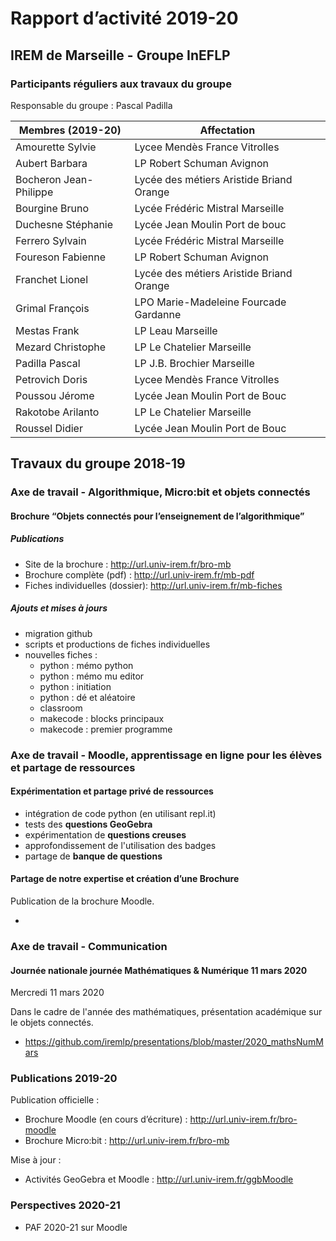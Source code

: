 # Rapport d’activité 2019-20

## IREM de Marseille - Groupe InEFLP

### Participants réguliers aux travaux du groupe

Responsable du groupe : Pascal Padilla


|Membres (2019-20)            |         Affectation          |
|-----------------------------|------------------------------|
| Amourette	Sylvie            |Lycee Mendès France Vitrolles |
| Aubert	Barbara           |LP Robert Schuman Avignon     |
| Bocheron	Jean-Philippe     |Lycée des métiers Aristide Briand Orange|
| Bourgine	Bruno             |Lycée Frédéric Mistral Marseille        |
| Duchesne	Stéphanie         |Lycée Jean Moulin Port de bouc          |
| Ferrero	Sylvain           |Lycée Frédéric Mistral Marseille        |
| Foureson	Fabienne          |LP Robert Schuman Avignon               |
| Franchet	Lionel            |Lycée des métiers Aristide Briand Orange|
| Grimal	François          |LPO Marie-Madeleine Fourcade Gardanne   |
| Mestas	Frank             |LP Leau Marseille             |
| Mezard	Christophe        |LP Le Chatelier Marseille     |
| Padilla	Pascal            |LP J.B. Brochier Marseille    |
| Petrovich	Doris             |Lycee Mendès France Vitrolles |
| Poussou	Jérome            |Lycée Jean Moulin Port de Bouc|
| Rakotobe	Arilanto          |LP Le Chatelier Marseille     |
| Roussel	Didier            |Lycée Jean Moulin Port de Bouc|



## Travaux du groupe 2018-19

### Axe de travail - Algorithmique, Micro:bit et objets connectés


#### Brochure “Objets connectés pour l’enseignement de l’algorithmique”


##### Publications

* Site de la brochure : http://url.univ-irem.fr/bro-mb
* Brochure complète (pdf) : http://url.univ-irem.fr/mb-pdf
* Fiches individuelles (dossier): http://url.univ-irem.fr/mb-fiches


##### Ajouts et mises à jours

* migration github
* scripts et productions de fiches individuelles
* nouvelles fiches :
   * python : mémo python
   * python : mémo mu editor
   * python : initiation
   * python : dé et aléatoire
   * classroom
   * makecode : blocks principaux
   * makecode : premier programme




### Axe de travail - Moodle, apprentissage en ligne pour les élèves et partage de ressources


#### Expérimentation et partage privé de ressources

* intégration de code python (en utilisant repl.it)
* tests des **questions GeoGebra**
* expérimentation de **questions creuses**
* approfondissement de l'utilisation des badges
* partage de **banque de questions**


#### Partage de notre expertise et création d’une Brochure

Publication de la brochure Moodle.

* 



### Axe de travail - Communication

#### Journée nationale journée Mathématiques & Numérique 11 mars 2020

Mercredi 11 mars 2020

Dans le cadre de l'année des mathématiques, présentation académique sur le objets connectés.

* https://github.com/iremlp/presentations/blob/master/2020_mathsNumMars




### Publications 2019-20

Publication officielle :
* Brochure Moodle (en cours d’écriture) : http://url.univ-irem.fr/bro-moodle 
* Brochure Micro:bit : http://url.univ-irem.fr/bro-mb

Mise à jour :
* Activités GeoGebra et Moodle : http://url.univ-irem.fr/ggbMoodle 

### Perspectives 2020-21

* PAF 2020-21 sur Moodle
